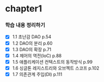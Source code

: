 # chapter1 


### 학습 내용 정리하기 
- [x] 1.1 초난감 DAO p.54    
- [x] 1.2 DAO의 분리 p.60
- [x] 1.3 DAO의 확장 p.71
- [x] 1.4 제어의 역전(IoC) p.88
- [x] 1.5 애플리케이션 컨텍스트의 동작방식 p.99
- [x] 1.6 싱글톤 레지스트리와 오브젝트 스코프 p.102
- [x] 1.7 의존관계 주입(DI) p.111